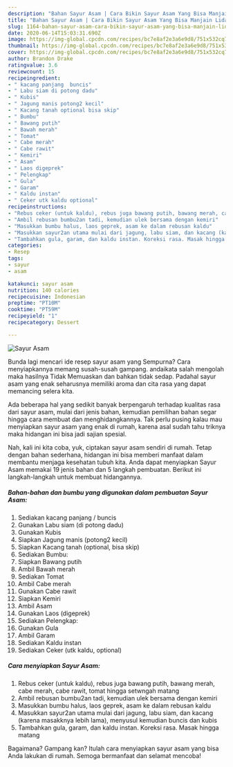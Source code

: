 ```yaml
---
description: "Bahan Sayur Asam | Cara Bikin Sayur Asam Yang Bisa Manjain Lidah"
title: "Bahan Sayur Asam | Cara Bikin Sayur Asam Yang Bisa Manjain Lidah"
slug: 1164-bahan-sayur-asam-cara-bikin-sayur-asam-yang-bisa-manjain-lidah
date: 2020-06-14T15:03:31.690Z
image: https://img-global.cpcdn.com/recipes/bc7e8af2e3a6e9d8/751x532cq70/sayur-asam-foto-resep-utama.jpg
thumbnail: https://img-global.cpcdn.com/recipes/bc7e8af2e3a6e9d8/751x532cq70/sayur-asam-foto-resep-utama.jpg
cover: https://img-global.cpcdn.com/recipes/bc7e8af2e3a6e9d8/751x532cq70/sayur-asam-foto-resep-utama.jpg
author: Brandon Drake
ratingvalue: 3.6
reviewcount: 15
recipeingredient:
- " kacang panjang  buncis"
- " Labu siam di potong dadu"
- " Kubis"
- " Jagung manis potong2 kecil"
- " Kacang tanah optional bisa skip"
- " Bumbu"
- " Bawang putih"
- " Bawah merah"
- " Tomat"
- " Cabe merah"
- " Cabe rawit"
- " Kemiri"
- " Asam"
- " Laos digeprek"
- " Pelengkap"
- " Gula"
- " Garam"
- " Kaldu instan"
- " Ceker utk kaldu optional"
recipeinstructions:
- "Rebus ceker (untuk kaldu), rebus juga bawang putih, bawang merah, cabe merah, cabe rawit, tomat hingga setwngah matang"
- "Ambil rebusan bumbu2an tadi, kemudian ulek bersama dengan kemiri"
- "Masukkan bumbu halus, laos geprek, asam ke dalam rebusan kaldu"
- "Masukkan sayur2an utama mulai dari jagung, labu siam, dan kacang (karena masakknya lebih lama), menyusul kemudian buncis dan kubis"
- "Tambahkan gula, garam, dan kaldu instan. Koreksi rasa. Masak hingga matang"
categories:
- Resep
tags:
- sayur
- asam

katakunci: sayur asam 
nutrition: 140 calories
recipecuisine: Indonesian
preptime: "PT10M"
cooktime: "PT59M"
recipeyield: "1"
recipecategory: Dessert

---
```



![Sayur Asam](https://img-global.cpcdn.com/recipes/bc7e8af2e3a6e9d8/751x532cq70/sayur-asam-foto-resep-utama.jpg)

Bunda lagi mencari ide resep sayur asam yang Sempurna? Cara menyiapkannya memang susah-susah gampang. andaikata salah mengolah maka hasilnya Tidak Memuaskan dan bahkan tidak sedap. Padahal sayur asam yang enak seharusnya memiliki aroma dan cita rasa yang dapat memancing selera kita.



Ada beberapa hal yang sedikit banyak berpengaruh terhadap kualitas rasa dari sayur asam, mulai dari jenis bahan, kemudian pemilihan bahan segar hingga cara membuat dan menghidangkannya. Tak perlu pusing kalau mau menyiapkan sayur asam yang enak di rumah, karena asal sudah tahu triknya maka hidangan ini bisa jadi sajian spesial.


Nah, kali ini kita coba, yuk, ciptakan sayur asam sendiri di rumah. Tetap dengan bahan sederhana, hidangan ini bisa memberi manfaat dalam membantu menjaga kesehatan tubuh kita. Anda dapat menyiapkan Sayur Asam memakai 19 jenis bahan dan 5 langkah pembuatan. Berikut ini langkah-langkah untuk membuat hidangannya.

<!--inarticleads1-->

##### Bahan-bahan dan bumbu yang digunakan dalam pembuatan Sayur Asam:

1. Sediakan  kacang panjang / buncis
1. Gunakan  Labu siam (di potong dadu)
1. Gunakan  Kubis
1. Siapkan  Jagung manis (potong2 kecil)
1. Siapkan  Kacang tanah (optional, bisa skip)
1. Sediakan  Bumbu:
1. Siapkan  Bawang putih
1. Ambil  Bawah merah
1. Sediakan  Tomat
1. Ambil  Cabe merah
1. Gunakan  Cabe rawit
1. Siapkan  Kemiri
1. Ambil  Asam
1. Gunakan  Laos (digeprek)
1. Sediakan  Pelengkap:
1. Gunakan  Gula
1. Ambil  Garam
1. Sediakan  Kaldu instan
1. Sediakan  Ceker (utk kaldu, optional)




<!--inarticleads2-->

##### Cara menyiapkan Sayur Asam:

1. Rebus ceker (untuk kaldu), rebus juga bawang putih, bawang merah, cabe merah, cabe rawit, tomat hingga setwngah matang
1. Ambil rebusan bumbu2an tadi, kemudian ulek bersama dengan kemiri
1. Masukkan bumbu halus, laos geprek, asam ke dalam rebusan kaldu
1. Masukkan sayur2an utama mulai dari jagung, labu siam, dan kacang (karena masakknya lebih lama), menyusul kemudian buncis dan kubis
1. Tambahkan gula, garam, dan kaldu instan. Koreksi rasa. Masak hingga matang




Bagaimana? Gampang kan? Itulah cara menyiapkan sayur asam yang bisa Anda lakukan di rumah. Semoga bermanfaat dan selamat mencoba!
